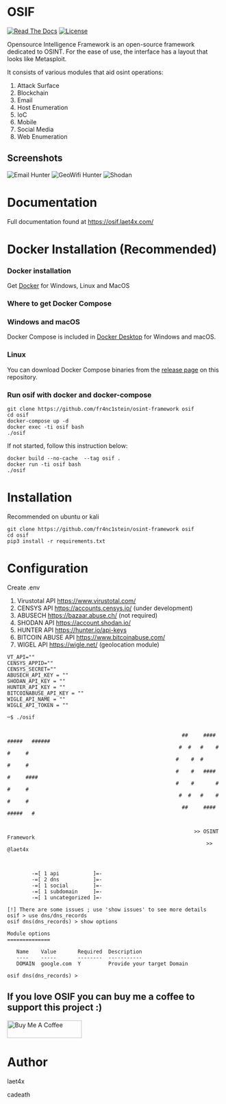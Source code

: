 # OSIF 
[![Read The Docs](https://readthedocs.org/projects/osint-framework/badge/?version=latest)](https://osif.laet4x.com/)
[![License](https://img.shields.io/badge/license-AGPL%20v3-lightgrey.svg)](https://github.com/fr4nc1stein/osint-framework/blob/main/LICENSE.md)

Opensource Intelligence Framework is an open-source framework dedicated to OSINT. For the ease of use, the interface has a layout that looks like Metasploit.

It consists of various modules that aid osint operations:
1. Attack Surface
1. Blockchain
1. Email
1. Host Enumeration
1. IoC
1. Mobile
1. Social Media
1. Web Enumeration

## Screenshots

![Email Hunter](screenshots/email_hunter.jpg "Hunting Domain Email")
![GeoWifi Hunter](screenshots/geo_wifi.jpg "Hunting Gelocation of WIFI SSID")
![Shodan](screenshots/shodan.jpg "Attack Surface")

# Documentation
Full documentation found at https://osif.laet4x.com/

# Docker Installation (Recommended)

### Docker installation
Get [Docker](https://docs.docker.com/get-docker/)
for Windows, Linux and MacOS

### Where to get Docker Compose
### Windows and macOS
Docker Compose is included in
[Docker Desktop](https://www.docker.com/products/docker-desktop)
for Windows and macOS.

### Linux
You can download Docker Compose binaries from the
[release page](https://github.com/docker/compose/releases) on this repository.

### Run osif with docker and docker-compose
```
git clone https://github.com/fr4nc1stein/osint-framework osif
cd osif
docker-compose up -d
docker exec -ti osif bash
./osif
```

If not started, follow this instruction below:
```
docker build --no-cache  --tag osif .
docker run -ti osif bash
./osif
```



# Installation
Recommended on ubuntu or kali
```
git clone https://github.com/fr4nc1stein/osint-framework osif
cd osif
pip3 install -r requirements.txt
```

# Configuration

Create .env
1. Virustotal API https://www.virustotal.com/
2. CENSYS API https://accounts.censys.io/ (under development)
3. ABUSECH https://bazaar.abuse.ch/ (not required)
4. SHODAN API https://account.shodan.io/
5. HUNTER API https://hunter.io/api-keys
6. BITCOIN ABUSE API https://www.bitcoinabuse.com/
7. WIGEL API https://wigle.net/ (geolocation module)
```
VT_API=""
CENSYS_APPID=""
CENSYS_SECRET=""
ABUSECH_API_KEY = ""
SHODAN_API_KEY = ""
HUNTER_API_KEY = ""
BITCOINABUSE_API_KEY = ""
WIGLE_API_NAME = ""
WIGLE_API_TOKEN = ""
```



```
─$ ./osif


                                                         ##     ####   #####   ######
                                                        #  #   #    #    #     #
                                                       #    #  #         #     #
                                                       #    #   ####     #     ####
                                                       #    #       #    #     #
                                                        #  #   #    #    #     #
                                                         ##     ####   #####   #

            
                                                             >> OSINT Framework                                                            
                                                                 >> @laet4x                                                                
                                                                                                                                           
 

        -=[ 1 api           ]=-
        -=[ 2 dns           ]=-
        -=[ 1 social        ]=-
        -=[ 1 subdomain     ]=-
        -=[ 1 uncategorized ]=-

[!] There are some issues ; use 'show issues' to see more details
osif > use dns/dns_records                                                                                                                 
osif dns(dns_records) > show options                                                                                                       

Module options
==============

   Name    Value       Required  Description                
   ----    -----       --------  -----------                
   DOMAIN  google.com  Y         Provide your target Domain 

osif dns(dns_records) > 
```
## If you love OSIF you can buy me a coffee to support this project :)
 <a href="https://www.buymeacoffee.com/laet4x" target="_blank"><img src="https://cdn.buymeacoffee.com/buttons/default-orange.png" alt="Buy Me A Coffee" height="41" width="174"></a>

# Author
laet4x

cadeath